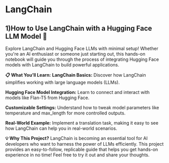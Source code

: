 # LangChain

## 1)How to Use LangChain with a Hugging Face LLM Model 🤖

Explore LangChain and Hugging Face LLMs with minimal setup! Whether you're an AI enthusiast or someone just starting out, this hands-on notebook will guide you through the process of integrating Hugging Face models with LangChain to build powerful applications.

**📋 What You’ll Learn:**
**LangChain Basics:** Discover how LangChain simplifies working with large language models (LLMs).

**Hugging Face Model Integration:** Learn to connect and interact with models like Flan-T5 from Hugging Face.

**Customizable Settings:** Understand how to tweak model parameters like temperature and max_length for more controlled outputs.

**Real-World Example:** Implement a translation task, making it easy to see how LangChain can help you in real-world scenarios.

**💡 Why This Project?**
LangChain is becoming an essential tool for AI developers who want to harness the power of LLMs efficiently. This project provides an easy-to-follow, replicable guide that helps you get hands-on experience in no time!
Feel free to try it out and share your thoughts. 
